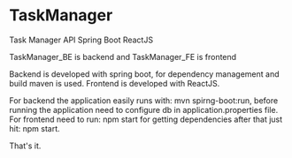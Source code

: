 # TaskManager
Task Manager API Spring Boot ReactJS

TaskManager_BE is backend and TaskManager_FE is frontend

Backend is developed with spring boot, for dependency management and build maven is used.
Frontend is developed with ReactJS.

For backend the application easily runs with: mvn spirng-boot:run, before running the application need to configure db in application.properties file.
For frontend need to run: npm start for getting dependencies after that just hit: npm start.

That's it.
